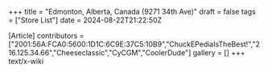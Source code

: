 +++
title = "Edmonton, Alberta, Canada (9271 34th Ave)"
draft = false
tags = ["Store List"]
date = 2024-08-22T21:22:50Z

[Article]
contributors = ["2001:56A:FCA0:5600:1D1C:6C9E:37C5:10B9","ChuckEPediaIsTheBest!","216.125.34.66","Cheeseclassic","CyCGM","CoolerDude"]
gallery = []
+++
text/x-wiki